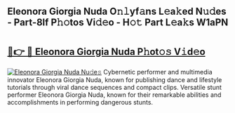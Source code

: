 ## Eleonora Giorgia Nuda O𝚗𝚕yf𝚊ns L𝚎a𝚔ed N𝚞𝚍es - Part-8lf P𝚑𝚘tos Vi𝚍𝚎o - H𝚘𝚝 Part L𝚎a𝚔s W1aPN

# <h2><a href="http://kf75rn.oniu.top/?m=Eleonora+Giorgia+Nuda">🔗👉 🔴 Eleonora Giorgia Nuda P𝚑ot𝚘𝚜 V𝚒d𝚎o</a></h2>

[![Eleonora Giorgia Nuda Nu𝚍e𝚜](https://i.imgur.com/0qMVB7G.gif)](http://kf75rn.oniu.top/?m=Eleonora+Giorgia+Nuda)
Cybernetic performer and multimedia innovator Eleonora Giorgia Nuda, known for publishing dance and lifestyle tutorials through viral dance sequences and compact clips. Versatile stunt performer Eleonora Giorgia Nuda, known for their remarkable abilities and accomplishments in performing dangerous stunts.  
